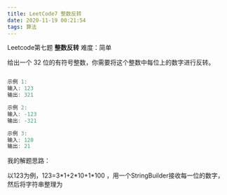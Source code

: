 ```yaml
---
title: LeetCode7 整数反转
date: 2020-11-19 00:21:54
tags: 算法
---
```




Leetcode第七题 **整数反转** 难度：简单

给出一个 32 位的有符号整数，你需要将这个整数中每位上的数字进行反转。



```javascript

示例 1:
输入: 123
输出: 321

示例 2:
输入: -123
输出: -321

示例 3:
输入: 120
输出: 21

```



我的解题思路：

以123为例，123=3\*1+2\*10+1\*100 ，用一个StringBuilder接收每一位的数字，然后将字符串整理为